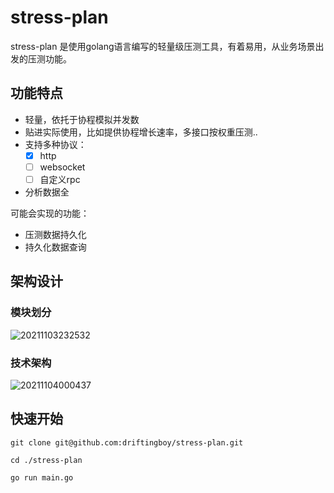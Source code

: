 # stress-plan
stress-plan 是使用golang语言编写的轻量级压测工具，有着易用，从业务场景出发的压测功能。

## 功能特点
- 轻量，依托于协程模拟并发数
- 贴进实际使用，比如提供协程增长速率，多接口按权重压测..
- 支持多种协议：
  - [x] http
  - [ ] websocket
  - [ ] 自定义rpc
- 分析数据全

可能会实现的功能：
- 压测数据持久化
- 持久化数据查询

## 架构设计

### 模块划分
![20211103232532](https://i.loli.net/2021/11/03/A5ylKOQ8cwVJ9PY.png)

### 技术架构

![20211104000437](https://i.loli.net/2021/11/04/U4rwcJpZyjVSoKI.png)

## 快速开始

``` shell
git clone git@github.com:driftingboy/stress-plan.git

cd ./stress-plan

go run main.go
```
